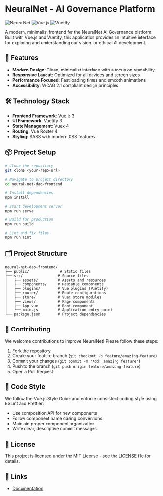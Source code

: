 # NeuralNet - AI Governance Platform

![NeuralNet](https://img.shields.io/badge/NeuralNet-AI%20Governance-00A3FF)
![Vue.js](https://img.shields.io/badge/Vue.js-3.x-4FC08D)
![Vuetify](https://img.shields.io/badge/Vuetify-3.x-1867C0)

A modern, minimalist frontend for the NeuralNet AI Governance platform. Built with Vue.js and Vuetify, this application provides an intuitive interface for exploring and understanding our vision for ethical AI development.

## 🚀 Features

- **Modern Design**: Clean, minimalist interface with a focus on readability
- **Responsive Layout**: Optimized for all devices and screen sizes
- **Performance Focused**: Fast loading times and smooth animations
- **Accessibility**: WCAG 2.1 compliant design principles

## 🛠️ Technology Stack

- **Frontend Framework**: Vue.js 3
- **UI Framework**: Vuetify 3
- **State Management**: Vuex 4
- **Routing**: Vue Router 4
- **Styling**: SASS with modern CSS features

## 📦 Project Setup

```bash
# Clone the repository
git clone <your-repo-url>

# Navigate to project directory
cd neural-net-dao-frontend

# Install dependencies
npm install

# Start development server
npm run serve

# Build for production
npm run build

# Lint and fix files
npm run lint
```

## 🗂️ Project Structure

```
neural-net-dao-frontend/
├── public/              # Static files
├── src/                # Source files
│   ├── assets/         # Assets and resources
│   ├── components/     # Reusable components
│   ├── plugins/        # Vue plugins (Vuetify)
│   ├── router/         # Route configurations
│   ├── store/          # Vuex store modules
│   ├── views/          # Page components
│   ├── App.vue         # Root component
│   └── main.js         # Application entry point
└── package.json        # Project dependencies
```

## 🤝 Contributing

We welcome contributions to improve NeuralNet! Please follow these steps:

1. Fork the repository
2. Create your feature branch (`git checkout -b feature/amazing-feature`)
3. Commit your changes (`git commit -m 'Add: amazing feature'`)
4. Push to the branch (`git push origin feature/amazing-feature`)
5. Open a Pull Request

## 📝 Code Style

We follow the Vue.js Style Guide and enforce consistent coding style using ESLint and Prettier:

- Use composition API for new components
- Follow component name casing conventions
- Maintain proper component organization
- Write clear, descriptive commit messages

## 📄 License

This project is licensed under the MIT License - see the [LICENSE](LICENSE) file for details.

## 🔗 Links

- [Documentation](https://docs.neuralnetdao.com/)
